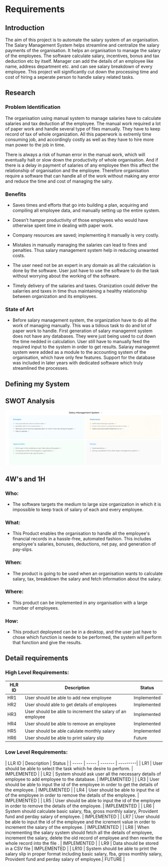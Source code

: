 
# Requirements

  

  

## Introduction

  

  

The aim of this project is to automate the salary system of an organisation. The Salary Management System helps streamline and centralize the salary payments of the organisation. It helps an organisation to manage the salary of the employees. The software calculate salary, incentives, bonus and tax deduction etc by itself. Manager can add the details of an employee like name, address department etc. and can see salary breakdown of every employee. This project will significantly cut down the processing time and cost of hiring a seperate person to handle salary related tasks.

  

  

## Research

  

  

### Problem Identification

  

  

The organisation using manual system to manage salaries have to calculate salaries and tax deduction af the employee. The manual work required a lot of paper work and handle several type of files manually. They have to keep record of tax of whole organization. All this paperwork is extremly time consuming job, and accordingly costly as well as they have to hire more man power to the job in time.

  

  

There is always a risk of human error in the manual work, which will eventually halt or slow down the productivity of whole organisation. And if there is a delay in payment of salaries of any employee then this affect the relationship of organisation and the employee. Therefore organisation require a software that can handle all of the work without making any error and reduce the time and cost of managing the salry.

  

  

### Benefits

  

  

* Saves times and efforts that go into building a plan, acquiring and compiling all employee data, and manually setting up the entire system.

  

* Doesn’t hamper productivity of those employees who would have otherwise spent time in dealing with paper work.

  

* Company resources are saved; implementing it manually is very costly.

  

* Mistakes in manually managing the salaries can lead to fines and penalties. Thus salary management system help in reducing unwanted costs.

  

* The user need not be an expert in any domain as all the calculation is done by the software. User just have to use the software to do the task without worrying about the working of the software.

  

* Timely delivery of the salaries and taxes. Oranization could deliver the salarries and taxes in time thus maintaining a healthy relationship between organization and its employees.

  
  

### State of Art

  

* Before salary management system, the organization have to do all the work of managing manually. This was a tidious task to do and lot of paper work to handle. First generation of salary managemnt system does not have any databases. They were just being used to cut down the time nedded in calculation. User still have to manually feed the required input to the system in order to get results. Salaray managemnt system were added as a module to the accounting system of the organisation, which have only few features. Support for the database was included in later years with dedicated software which truly streamlined the processes.

  

## Defining my System

  

  

## SWOT Analysis

  

  

![](swot.png)

  

  

## 4W's and 1H

  

  

### Who:

  

* The software targets the medium to large size organization in which it is impossible to keep track of salary of each and every employee.

  

  

### What:

  

* This Product enables the organisation to handle all the employee's financial records in a hassle-free, automated fashion. This includes employee's salaries, bonuses, deductions, net pay, and generation of pay-slips.

  

  

### When:

  

* The product is going to be used when an organisation wants to calculate salary, tax, breakdown the salary and fetch information about the salary.

  
  
  

### Where:

  

* This product can be implemented in any organisation with a large number of employees.

  

  

### How:

  

* This product deployeed can be in a desktop, and the user just have to chose which function is neede to be performed, the system will perform that function and give the results.

  
  

## Detail requirements

  

### High Level Requirements:

  
| HLR ID | Description | Status |
| ----- | -------- | -------- |
| HR1 | User should be able to add new employee | Implemented |
| HR2 | User should able to get details of employees | Implemented |
| HR3 | User should be able to increment the salary of an employee | Implemented |
| HR4 | User should be able to remove an employee  | Implemented |
| HR5 | User should be able calulate monthly salary | Implemented |
| HR6 | User should be able to print salary slip | Future |


### Low Level Requirements:

| LLR ID | Description | Status | 
| ----- | ----- | ------- | ---------|
| LR1 | User should be able to select the task which he desire to perform. |   IMPLEMENTED  |
| LR2 | System should ask user all the necessary details of employee to add employee to the database. |   IMPLEMENTED  |
| LR3 | User should be able to input the id of the employee in order to get the details of the employee. |   IMPLEMENTED  |
| LR4 | User should be able to input the id of the employee in order to remove the details of the employee. |   IMPLEMENTED  |
| LR5 | User should be able to input the id of the employee in order to remove the details of the employee. |   IMPLEMENTED  |
| LR6 | System should calculate basic salary, fba, gross monthly salary, Provident fund and perday salary of employee. |   IMPLEMENTED  |
| LR7 | User should be able to input the id of the employee and the icrement value in order to increment the salary of the employee. |   IMPLEMENTED  |
| LR8 | When incrementing the salary system should fetch all the details of employee, increment the salary, delete the old record of employee and then rewrite the whole record into the file . |   IMPLEMENTED  |
| LR9 | Data should be stored in a CSV file |   IMPLEMENTED  |
| LR10 | System should be able to print the salary slip in proper format including basic salary, fba, gross monthly salary, Provident fund and perday salary of employee.|   FUTURE  |


